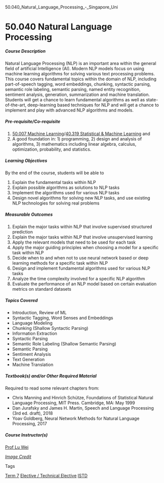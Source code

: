 50.040_Natural_Language_Processing_-_Singapore_Uni



50.040 Natural Language Processing
==================================

##### **Course Description**

Natural Language Processing (NLP) is an important area within the general field of artificial Intelligence (AI). Modern NLP models focus on using machine learning algorithms for solving various text processing problems. This course covers fundamental topics within the domain of NLP, including part-of-speech tagging, word embeddings, chunking, syntactic parsing, semantic role labeling, semantic parsing, named entity recognition, sentiment analysis, generation, summarization and machine translation. Students will get a chance to learn fundamental algorithms as well as state-of-the-art, deep-learning based techniques for NLP and will get a chance to implement and play with advanced NLP algorithms and models.

##### **Pre-requisite/Co-requisite**

1. [50.007 Machine Learning](/course/50-007-machine-learning/)/[40.319 Statistical & Machine Learning](/course/40-319-statistical-and-machine-learning/) and
2. A good foundation in: 1) programming, 2) design and analysis of algorithms, 3) mathematics including linear algebra, calculus, optimization, probability, and statistics.

##### **Learning Objectives**

By the end of the course, students will be able to

1. Explain the fundamental tasks within NLP
2. Explain possible algorithms as solutions to NLP tasks
3. Implement the algorithms used for various NLP tasks
4. Design novel algorithms for solving new NLP tasks, and use existing NLP technologies for solving real problems

##### **Measurable Outcomes**

1. Explain the major tasks within NLP that involve supervised structured prediction
2. Explain the major tasks within NLP that involve unsupervised learning
3. Apply the relevant models that need to be used for each task
4. Apply the major guiding principles when choosing a model for a specific task within NLP
5. Decide when to and when not to use neural network based or deep learning methods for a specific task within NLP
6. Design and implement fundamental algorithms used for various NLP tasks
7. Analyze the time complexity involved for a specific NLP algorithm
8. Evaluate the performance of an NLP model based on certain evaluation metrics on standard datasets

##### **Topics Covered**

* Introduction, Review of ML
* Syntactic Tagging, Word Senses and Embeddings
* Language Modeling
* Chunking (Shallow Syntactic Parsing)
* Information Extraction
* Syntactic Parsing
* Semantic Role Labeling (Shallow Semantic Parsing)
* Semantic Parsing
* Sentiment Analysis
* Text Generation
* Machine Translation

##### **Textbook(s) and/or Other Required Material**

Required to read some relevant chapters from:

* Chris Manning and Hinrich Schütze, Foundations of Statistical Natural Language Processing, MIT Press. Cambridge, MA: May 1999
* Dan Jurafsky and James H. Martin, Speech and Language Processing (3rd ed. draft), 2018
* Yoav Goldberg, Neural Network Methods for Natural Language Processing, 2017

##### **Course Instructor(s)**

[Prof Lu Wei](/profile/lu-wei/)

*[Image Credit](https://www.pexels.com/photo/close-up-code-coding-computer-239898/)*

Tags

[Term 7](/education/undergraduate/courses/?course-term=860)
[Elective / Technical Elective](/education/undergraduate/courses/?course-type=853)
[ISTD](/education/undergraduate/courses/?pillar-cluster=11)

